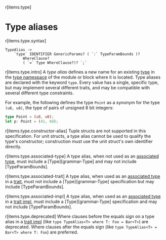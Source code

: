 r[items.type]
# Type aliases

r[items.type.syntax]
```grammar,items
TypeAlias ->
    `type` IDENTIFIER GenericParams? ( `:` TypeParamBounds )?
        WhereClause?
        ( `=` Type WhereClause?)? `;`
```

r[items.type.intro]
A _type alias_ defines a new name for an existing [type] in the [type namespace] of the module or block where it is located.
Type aliases are declared with the keyword `type`.
Every value has a single, specific type, but may implement several different traits, and may be compatible with several different type constraints.

For example, the following defines the type `Point` as a synonym for the type
`(u8, u8)`, the type of pairs of unsigned 8 bit integers:

```rust
type Point = (u8, u8);
let p: Point = (41, 68);
```

r[items.type.constructor-alias]
Tuple structs are not supported in this specification. For unit structs, a type alias cannot be used to qualify the type's constructor; construction must use the unit struct's own identifier directly.

r[items.type.associated-type]
A type alias, when not used as an [associated type], must include a [Type][grammar-Type] and
may not include [TypeParamBounds].

r[items.type.associated-trait]
A type alias, when used as an [associated type] in a [trait], must not include a
[Type][grammar-Type] specification but may include [TypeParamBounds].

r[items.type.associated-impl]
A type alias, when used as an [associated type] in a [trait impl], must include
a [Type][grammar-Type] specification and may not include [TypeParamBounds].

r[items.type.deprecated]
Where clauses before the equals sign on a type alias in a [trait impl] (like
`type TypeAlias<T> where T: Foo = Bar<T>`) are deprecated. Where clauses after
the equals sign (like `type TypeAlias<T> = Bar<T> where T: Foo`) are preferred.

[associated type]: associated-items.md#associated-types
[trait impl]: implementations.md#trait-implementations
[trait]: traits.md
[type namespace]: ../names/namespaces.md
[type]: ../types.md
